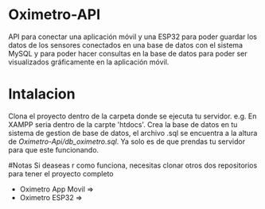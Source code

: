 # Oximetro-API
API para conectar una aplicación móvil y una ESP32 para poder guardar los datos de los sensores conectados en una base de datos con el sistema MySQL y para poder hacer consultas en la base de datos para poder ser visualizados gráficamente en la aplicación móvil.

# Intalacion
Clona el proyecto dentro de la carpeta donde se ejecuta tu servidor. e.g.
En XAMPP seria dentro de la carpte 'htdocs'. 
Crea la base de datos en tu sistema de gestion de base de datos, el archivo .sql se encuentra a la altura de *Oximetro-Api/db_oximetro.sql*.
Ya solo es de que prendas tu servidor para que este funcionando.

#Notas
Si deaseas r como funciona, necesitas clonar otros dos repositorios para tener el proyecto completo
* Oximetro App Movil => 
* Oximetro ESP32 => 
